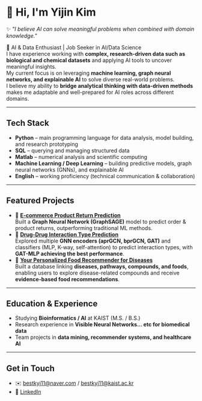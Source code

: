 # 👋 Hi, I'm Yijin Kim  

✨ *"I believe AI can solve meaningful problems when combined with domain knowledge."*  

🚀 AI & Data Enthusiast | Job Seeker in AI/Data Science  
I have experience working with **complex, research-driven data such as biological and chemical datasets** and applying AI tools to uncover meaningful insights.  
My current focus is on leveraging **machine learning, graph neural networks, and explainable AI** to solve diverse real-world problems.  
I believe my ability to **bridge analytical thinking with data-driven methods** makes me adaptable and well-prepared for AI roles across different domains.

---

## Tech Stack
- **Python** – main programming language for data analysis, model building, and research prototyping  
- **SQL** – querying and managing structured data 
- **Matlab** – numerical analysis and scientific computing
- **Machine Learning / Deep Learning** – building predictive models, graph neural networks (GNNs), and explainable AI   
- **English** – working proficiency (technical communication & collaboration)

---

## Featured Projects
- 🛒 [**E-commerce Product Return Prediction**](https://github.com/twojinie/E-commerce-Product-Return-Prediction)  
  Built a **Graph Neural Network (GraphSAGE)** model to predict order & product returns, outperforming traditional ML methods.  
- 💊 [**Drug-Drug Interaction Type Prediction**](https://github.com/twojinie/DDI-prediction-using-various-encoders-classifiers)  
  Explored multiple **GNN encoders (aprGCN, bprGCN, GAT)** and classifiers (MLP, K-way, self-attention) to predict interaction types, with **GAT-MLP achieving the best performance**.  
- 🍎 [**Your Personalized Food Recommender for Diseases**](https://github.com/twojinie/Your-Personalized-Food-Recommender-for-Diseases)  
  Built a database linking **diseases, pathways, compounds, and foods**, enabling users to explore disease-related compounds and receive **evidence-based food recommendations**.
---

## Education & Experience
-  Studying **Bioinformatics / AI** at KAIST (M.S. / B.S.)
-  Research experience in **Visible Neural Networks... etc for biomedical data**  
-  Team projects in **data mining, recommender systems, and healthcare AI**

---

## Get in Touch
- ✉️ bestkyj11@naver.com / bestkyj11@kaist.ac.kr
- 💼 [LinkedIn](https://www.linkedin.com/in/yijink/)  




